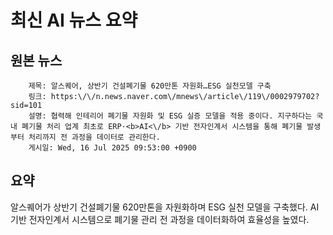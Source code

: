 # 최신 AI 뉴스 요약

## 원본 뉴스
		제목: 알스퀘어, 상반기 건설폐기물 620만톤 자원화…ESG 실천모델 구축
		링크: https:\/\/n.news.naver.com\/mnews\/article\/119\/0002979702?sid=101
		설명: 협력해 인테리어 폐기물 자원화 및 ESG 실증 모델을 적용 중이다. 지구하다는 국내 폐기물 처리 업계 최초로 ERP·<b>AI<\/b> 기반 전자인계서 시스템을 통해 폐기물 발생부터 처리까지 전 과정을 데이터로 관리한다.
		게시일: Wed, 16 Jul 2025 09:53:00 +0900


## 요약
알스퀘어가 상반기 건설폐기물 620만톤을 자원화하며 ESG 실천 모델을 구축했다. AI 기반 전자인계서 시스템으로 폐기물 관리 전 과정을 데이터화하여 효율성을 높였다.
